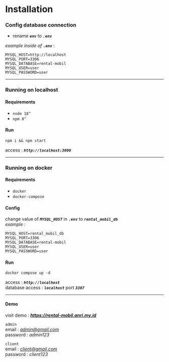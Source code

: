 # Installation

### Config database connection

- rename **_`env`_** to **_`.env`_**

_example inside of_ **_`.env`_** :

```
MYSQL_HOST=http://localhost
MYSQL_PORT=3306
MYSQL_DATABASE=rental-mobil
MYSQL_USER=user
MYSQL_PASSWORD=user
```

---

### Running on localhost

#### Requirements

- `node 18^`
- `npm 8^`

#### Run

```
npm i && npm start
```

access : **_`http://localhost:3000`_**

---

### Running on docker

#### Requirements

- `docker`
- `docker-compose`

#### Config

change value of **_`MYSQL_HOST`_** in **_`.env`_** to **_`rental_mobil_db`_**  
_example :_

```
MYSQL_HOST=rental_mobil_db
MYSQL_PORT=3306
MYSQL_DATABASE=rental-mobil
MYSQL_USER=user
MYSQL_PASSWORD=user
```

#### Run

```
docker compose up -d
```

access : **_`http://localhost`_**  
database access : **_`localhost`_** port **_`3307`_**

---

#### Demo

visit demo : ***https://rental-mobil.anri.my.id***

`admin`  
 email : *admin@gmail.com*  
 password : _admin123_

`client`  
 email : *client@gmail.com*  
 password : _client123_
